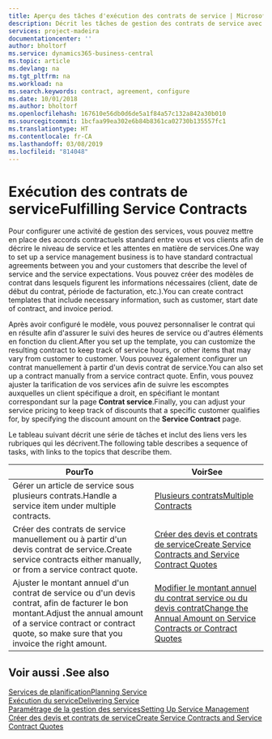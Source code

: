 ```yaml
---
title: Aperçu des tâches d'exécution des contrats de service | Microsoft Docs
description: Décrit les tâches de gestion des contrats de service avec les clients.
services: project-madeira
documentationcenter: ''
author: bholtorf
ms.service: dynamics365-business-central
ms.topic: article
ms.devlang: na
ms.tgt_pltfrm: na
ms.workload: na
ms.search.keywords: contract, agreement, configure
ms.date: 10/01/2018
ms.author: bholtorf
ms.openlocfilehash: 167610e56db0d6de5a1f84a57c132a842a30b010
ms.sourcegitcommit: 1bcfaa99ea302e6b84b8361ca02730b135557fc1
ms.translationtype: HT
ms.contentlocale: fr-CA
ms.lasthandoff: 03/08/2019
ms.locfileid: "814048"
---
```

# <a name="fulfilling-service-contracts"></a><span data-ttu-id="da608-103">Exécution des contrats de service</span><span class="sxs-lookup"><span data-stu-id="da608-103">Fulfilling Service Contracts</span></span> 
<span data-ttu-id="da608-104">Pour configurer une activité de gestion des services, vous pouvez mettre en place des accords contractuels standard entre vous et vos clients afin de décrire le niveau de service et les attentes en matière de services.</span><span class="sxs-lookup"><span data-stu-id="da608-104">One way to set up a service management business is to have standard contractual agreements between you and your customers that describe the level of service and the service expectations.</span></span> <span data-ttu-id="da608-105">Vous pouvez créer des modèles de contrat dans lesquels figurent les informations nécessaires (client, date de début du contrat, période de facturation, etc.).</span><span class="sxs-lookup"><span data-stu-id="da608-105">You can create contract templates that include necessary information, such as customer, start date of contract, and invoice period.</span></span>  
  
<span data-ttu-id="da608-106">Après avoir configuré le modèle, vous pouvez personnaliser le contrat qui en résulte afin d'assurer le suivi des heures de service ou d'autres éléments en fonction du client.</span><span class="sxs-lookup"><span data-stu-id="da608-106">After you set up the template, you can customize the resulting contract to keep track of service hours, or other items that may vary from customer to customer.</span></span> <span data-ttu-id="da608-107">Vous pouvez également configurer un contrat manuellement à partir d'un devis contrat de service.</span><span class="sxs-lookup"><span data-stu-id="da608-107">You can also set up a contract manually from a service contract quote.</span></span> <span data-ttu-id="da608-108">Enfin, vous pouvez ajuster la tarification de vos services afin de suivre les escomptes auxquelles un client spécifique a droit, en spécifiant le montant correspondant sur la page **Contrat service**.</span><span class="sxs-lookup"><span data-stu-id="da608-108">Finally, you can adjust your service pricing to keep track of discounts that a specific customer qualifies for, by specifying the discount amount on the **Service Contract** page.</span></span>  

<span data-ttu-id="da608-109">Le tableau suivant décrit une série de tâches et inclut des liens vers les rubriques qui les décrivent.</span><span class="sxs-lookup"><span data-stu-id="da608-109">The following table describes a sequence of tasks, with links to the topics that describe them.</span></span>   
  
|<span data-ttu-id="da608-110">**Pour**</span><span class="sxs-lookup"><span data-stu-id="da608-110">**To**</span></span>|<span data-ttu-id="da608-111">**Voir**</span><span class="sxs-lookup"><span data-stu-id="da608-111">**See**</span></span>|  
|------------|-------------|  
|<span data-ttu-id="da608-112">Gérer un article de service sous plusieurs contrats.</span><span class="sxs-lookup"><span data-stu-id="da608-112">Handle a service item under multiple contracts.</span></span> | [<span data-ttu-id="da608-113">Plusieurs contrats</span><span class="sxs-lookup"><span data-stu-id="da608-113">Multiple Contracts</span></span>](service-multiple-contracts.md)|  
|<span data-ttu-id="da608-114">Créer des contrats de service manuellement ou à partir d'un devis contrat de service.</span><span class="sxs-lookup"><span data-stu-id="da608-114">Create service contracts either manually, or from a service contract quote.</span></span>| [<span data-ttu-id="da608-115">Créer des devis et contrats de service</span><span class="sxs-lookup"><span data-stu-id="da608-115">Create Service Contracts and Service Contract Quotes</span></span>](service-how-to-create-service-contracts-and-service-contract-quotes.md)|
|<span data-ttu-id="da608-116">Ajuster le montant annuel d'un contrat de service ou d'un devis contrat, afin de facturer le bon montant.</span><span class="sxs-lookup"><span data-stu-id="da608-116">Adjust the annual amount of a service contract or contract quote, so make sure that you invoice the right amount.</span></span>|[<span data-ttu-id="da608-117">Modifier le montant annuel du contrat service ou du devis contrat</span><span class="sxs-lookup"><span data-stu-id="da608-117">Change the Annual Amount on Service Contracts or Contract Quotes</span></span>](service-how-to-change-the-annual-amount-on-service-contracts-or-contract-quotes.md)|

## <a name="see-also"></a><span data-ttu-id="da608-118">Voir aussi .</span><span class="sxs-lookup"><span data-stu-id="da608-118">See also</span></span>
[<span data-ttu-id="da608-119">Services de planification</span><span class="sxs-lookup"><span data-stu-id="da608-119">Planning Service</span></span>](service-plan-service.md)  
[<span data-ttu-id="da608-120">Exécution du service</span><span class="sxs-lookup"><span data-stu-id="da608-120">Delivering Service</span></span>](service-deliver-service.md)  
[<span data-ttu-id="da608-121">Paramétrage de la gestion des services</span><span class="sxs-lookup"><span data-stu-id="da608-121">Setting Up Service Management</span></span>](service-setup-service.md)  
[<span data-ttu-id="da608-122">Créer des devis et contrats de service</span><span class="sxs-lookup"><span data-stu-id="da608-122">Create Service Contracts and Service Contract Quotes</span></span>](service-how-to-create-service-contracts-and-service-contract-quotes.md)  
